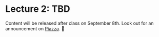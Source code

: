 # Lecture 2: TBD

Content will be released after class on September 8th. Look out for an announcement on [Piazza](https://piazza.com/class/j6r4ozi6uu75px). 📣